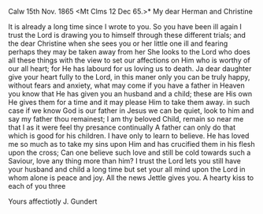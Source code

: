  Calw 15th Nov. 1865
 <Mt Clms 12 Dec 65.>*
My dear Herman and Christine

It is already a long time since I wrote to you. So you have been ill again I trust the Lord is drawing you to himself through these different trials; and the dear Christine when she sees you or her little one ill and fearing perhaps they may be taken away from her She looks to the Lord who does all these things with the view to set our affections on Him who is worthy of our all heart; for He has labourd for us loving us to death. Ja dear daughter give your heart fully to the Lord, in this maner only you can be truly happy, without fears and anxiety, what may come if you have a father in Heaven you know that He has given you an husband and a child; these are His own He gives them for a time and it may please Him to take them away. in such case if we know God is our father in Jesus we can be quiet, look to him and say my father thou remainest; I am thy beloved Child, remain so near me that I as it were feel thy presance continually A father can only do that which is good for his children. I have only to learn to believe. He has loved me so much as to take my sins upon Him and has crucified them in his flesh upon the cross; Can one believe such love and still be cold towards such a Saviour, love any thing more than him? I trust the Lord lets you still have your husband and child a long time but set your all mind upon the Lord in whom alone is peace and joy. All the news Jettle gives you. A hearty kiss to each of you three

 Yours affectiotly
 J. Gundert
